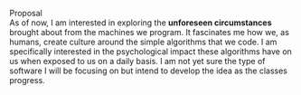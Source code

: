 Proposal
<br>
As of now, I am interested in exploring the **unforeseen circumstances** brought about from the machines we program. It fascinates me how we, as humans, create culture around the simple algorithms that we code. I am specifically interested in the psychological impact these algorithms have on us when exposed to us on a daily basis. I am not yet sure the type of software I will be focusing on but intend to develop the idea as the classes progress. 
